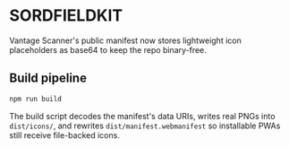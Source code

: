 # SORDFIELDKIT

Vantage Scanner's public manifest now stores lightweight icon placeholders as base64 to keep the repo binary-free.

## Build pipeline

```sh
npm run build
```

The build script decodes the manifest's data URIs, writes real PNGs into `dist/icons/`, and rewrites `dist/manifest.webmanifest` so installable PWAs still receive file-backed icons.
